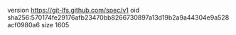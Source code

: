 version https://git-lfs.github.com/spec/v1
oid sha256:570174fe29176afb23470bb8266730897a13d19b2a9a44304e9a528acf0980a6
size 1605
